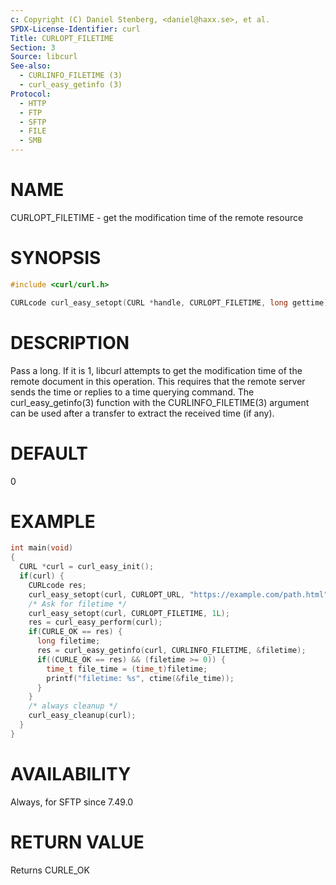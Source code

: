 ```yaml
---
c: Copyright (C) Daniel Stenberg, <daniel@haxx.se>, et al.
SPDX-License-Identifier: curl
Title: CURLOPT_FILETIME
Section: 3
Source: libcurl
See-also:
  - CURLINFO_FILETIME (3)
  - curl_easy_getinfo (3)
Protocol:
  - HTTP
  - FTP
  - SFTP
  - FILE
  - SMB
---
```


# NAME

CURLOPT_FILETIME - get the modification time of the remote resource

# SYNOPSIS

~~~c
#include <curl/curl.h>

CURLcode curl_easy_setopt(CURL *handle, CURLOPT_FILETIME, long gettime);
~~~

# DESCRIPTION

Pass a long. If it is 1, libcurl attempts to get the modification time of the
remote document in this operation. This requires that the remote server sends
the time or replies to a time querying command. The curl_easy_getinfo(3)
function with the CURLINFO_FILETIME(3) argument can be used after a
transfer to extract the received time (if any).

# DEFAULT

0

# EXAMPLE

~~~c
int main(void)
{
  CURL *curl = curl_easy_init();
  if(curl) {
    CURLcode res;
    curl_easy_setopt(curl, CURLOPT_URL, "https://example.com/path.html");
    /* Ask for filetime */
    curl_easy_setopt(curl, CURLOPT_FILETIME, 1L);
    res = curl_easy_perform(curl);
    if(CURLE_OK == res) {
      long filetime;
      res = curl_easy_getinfo(curl, CURLINFO_FILETIME, &filetime);
      if((CURLE_OK == res) && (filetime >= 0)) {
        time_t file_time = (time_t)filetime;
        printf("filetime: %s", ctime(&file_time));
      }
    }
    /* always cleanup */
    curl_easy_cleanup(curl);
  }
}
~~~

# AVAILABILITY

Always, for SFTP since 7.49.0

# RETURN VALUE

Returns CURLE_OK
